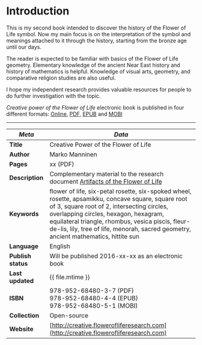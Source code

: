 Introduction
=======

This is my second book intended to discover the history of the Flower of Life symbol. Now my main focus is on the interpretation of the symbol and meanings attached to it through the history, starting from the bronze age until our days.

The reader is expected to be familiar with basics of the Flower of Life geometry<!-- cite author="wikipedia.org" title="Flower of Life geometry" date="" location="" type="website" href="https://en.wikipedia.org/wiki/Flower_of_Life_(geometry)" -->. Elementary knowledge of the ancient Near East history and history of mathematics is helpful. Knowledge of visual arts, geometry, and comparative religion studies are also useful.

I hope my independent research provides valuable resources for people to do further investigation with the topic.

*Creative power of the Flower of Life* electronic book is published in four different formats: [Online](http://creative.flowerofliferesearch.com/), [PDF](http://www.gitbook.com/download/pdf/book/markomanninen/creative-power-of-the-flower-of-life), [EPUB](http://www.gitbook.com/download/epub/book/markomanninen/creative-power-of-the-flower-of-life) and [MOBI](http://www.gitbook.com/download/mobi/book/markomanninen/creative-power-of-the-flower-of-life)

<!-- pagewrapper -->

---

| ***Meta*** | *Data* |
| -- | -- |
| **Title** | Creative Power of the Flower of Life |
| **Author** | Marko Manninen |
| **Pages** | xx (PDF) |
| **Description** | Complementary material to the research document [Artifacts of the Flower of Life](http://artifacts.flowerofliferesearch.com/) |
| **Keywords** | flower of life, six-petal rosette, six-spoked wheel, rosette, apsamikku, concave square, square root of 3, square root of 2, intersecting circles, overlapping circles, hexagon, hexagram, equilateral triangle, rhombus, vesica piscis, fleur-de-lis, lily, tree of life, menorah, sacred geometry, ancient mathematics, hittite sun |
| **Language** | English |
| **Publish status** | Will be published 2016-xx-xx as an electronic book |
| **Last updated** | {{ file.mtime }} |
| **ISBN** | 978-952-68480-3-7 (PDF)<br/>978-952-68480-4-4 (EPUB)<br/>978-952-68480-5-1 (MOBI) |
| **Collection** | Open-source |
| **Website** | [http://creative.flowerofliferesearch.com](http://creative.flowerofliferesearch.com) |

<!-- endpagewrapper -->

